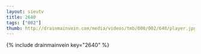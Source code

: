 ```yaml
--- 
layout: sieutv
title: 2640
tags: ["002"]
thumb: http://drainmainvein.com/media/videos/tmb/000/002/640/player.jpg
---
```

{% include drainmainvein key="2640" %} 
